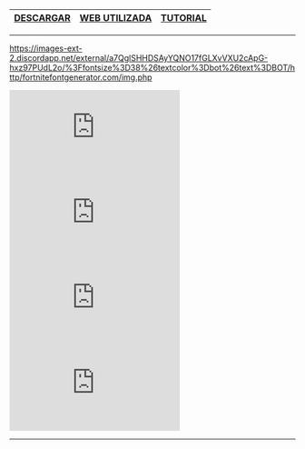 | [DESCARGAR](https://github.com/Whoisadri2/bot-discordjs) | [WEB UTILIZADA](https://discord.js.org/#/) | [TUTORIAL](https://www.youtube.com/watch?v=-uP-KtHl6YU&t=1s) |
| :---: | :---: | :---: |

---

https://images-ext-2.discordapp.net/external/a7QglSHHDSAyYQNO17fGLXvVXU2cApG-hxz97PUdL2o/%3Ffontsize%3D38%26textcolor%3Dbot%26text%3DBOT/http/fortnitefontgenerator.com/img.php

![IMAGEN](https://images-ext-1.discordapp.net/external/uxGrWt_noxvvcHQMzkDh6hDA_RAVcYcXRgmsfgVFox0/%3Ffontsize%3D38%26textcolor%3Dbot%26text%3DDE/http/fortnitefontgenerator.com/img.php)
![IMAGEN](https://images-ext-2.discordapp.net/external/YNrnn1YLK0SkeGlsyEUdEUMxkR-nDCYNCxF4yAcMdJA/%3Ffontsize%3D38%26textcolor%3D16bbf2%26text%3DDISCORD/http/fortnitefontgenerator.com/img.php)
![IMAGEN](https://images-ext-1.discordapp.net/external/aDLdodqzJOGCKATCuyL81j75IxG9t94zaYT6mp9sjpI/%3Ffontsize%3D38%26textcolor%3Dbot%26text%3DEN/http/fortnitefontgenerator.com/img.php)
![IMAGEN](https://images-ext-1.discordapp.net/external/XAxBn07lQUUJm-d8gLprTV9CdPAneiIt1eoZhkffTto/%3Ffontsize%3D38%26textcolor%3De39414%26text%3DJAVASCRIPT/http/fortnitefontgenerator.com/img.php)

---
